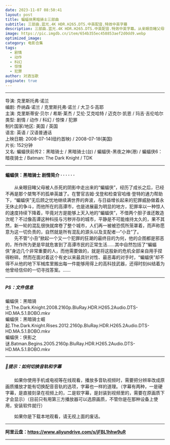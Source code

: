 ```yaml
---
date: 2023-11-07 08:50:41
layout: post
title: 蝙蝠侠黑暗骑士三部曲
subtitle: 三部曲.蓝光.4K HDR.H265.DTS.中英配音.特效中英字幕
description: 三部曲.蓝光.4K HDR.H265.DTS.中英配音.特效中英字幕。从亲眼目睹父母被人杀死的阴影中走出来的“蝙蝠侠”，经历了成长之后，已经不再是那个桀骜不的孤单英雄了。在警官吉姆·戈登和检查官哈维·登特的通力帮助下，“蝙蝠侠”无后顾之忧地继续满世界的奔波......
image: https://pic.imgdb.cn/item/654b355ec458853aef2d0dd9.webp
optimized_image: 
category: 电影合集
tags:
  - 剧情
  - 动作
  - 科幻
  - 惊悚
  - 犯罪
author: 对酒当歌
paginate: true
---
```


---

导演: 克里斯托弗·诺兰  
编剧: 乔纳森·诺兰 / 克里斯托弗·诺兰 / 大卫·S·高耶  
主演: 克里斯蒂安·贝尔 / 希斯·莱杰 / 艾伦·艾克哈特 / 迈克尔·凯恩 / 玛吉·吉伦哈尔  
类型: 剧情 / 动作 / 科幻 / 惊悚 / 犯罪  
制片国家/地区: 美国 / 英国  
语言: 英语 / 汉语普通话  
上映日期: 2008-07-14(纽约首映) / 2008-07-18(美国)  
片长: 152分钟  
又名: 蝙蝠侠前传2：黑暗骑士 / 黑暗骑士(台) / 蝙蝠侠-黑夜之神(港) / 蝙蝠侠6：暗夜骑士 / Batman: The Dark Knight / TDK  

---

#### 蝙蝠侠：黑暗骑士 剧情简介 · · · · · ·

　　从亲眼目睹父母被人杀死的阴影中走出来的“蝙蝠侠”，经历了成长之后，已经不再是那个桀骜不的孤单英雄了。在警官吉姆·戈登和检查官哈维·登特的通力帮助下，“蝙蝠侠”无后顾之忧地继续满世界的奔波，与日益增长起来的犯罪威胁做着永无休止的争斗，而他所在的高谭市，也是进展最为明显的地方，犯罪率以一种惊人的速度持续下降着，毕竟对方是能够上天入地的“蝙蝠侠”，不借两个胆子谁还敢造次呢？不过像高谭这种科技与污秽并存的城市，平静是不可能维持太久的，果不其然，新一轮的混乱很快就席卷了整个城市，人们再一被被恐慌所笼罩着，而声称愿意为这一切负责的，自然就是所有混乱的源头以及支配者--“小丑”了。  
　　先不管“小丑”掀起一个又一个犯罪的狂潮的最终目的为何，他的企图都是邪恶的，所作所为更是早就危害到了高谭市民的正常生活……其中自然包括了“蝙蝠侠”身边几个非常重要的人，而他需要做的，就是将这股新的危机全部亲自用手捏得粉碎。然而在面对着这个有史以来最具针对性、最恶毒的对手时，“蝙蝠侠”却不得不从他的地下军械库里搬出每一件能够用得上的高科技武器，还得时刻纠结着为他曾经信仰的一切寻找答案。......

---

##### PS：文件信息

蝙蝠侠：黑暗骑士.The.Dark.Knight.2008.2160p.BluRay.HDR.H265.2Audio.DTS-HD.MA.5.1.BOBO.mkv  
蝙蝠侠：黑暗骑士崛起.The.Dark.Knight.Rises.2012.2160p.BluRay.HDR.H265.2Audio.DTS-HD.MA.5.1.BOBO.mkv  
蝙蝠侠：侠影之谜.Batman.Begins.2005.2160p.BluRay.HDR.H265.2Audio.DTS-HD.MA.5.1.BOBO.mkv  

---

##### 🔔提示：如何切换音轨和字幕

　　如果你使用手机或电视等在线观看，播放多音轨视频时，需要把分辨率改成原画质播放才能有切换配音音轨的选项，字幕也一样的道理。（字幕有两种，一是硬字幕，是直接刻录在视频上的，二是软字幕，是封装到视频里的，需要在原画质下才会显示）（目前只有用第三方播放器可以选原画质，不管你是在那种设备上使用，安装软件就行）

　　如果你是下载本地观看，请无视上面的废话。

---

**阿里云盘：<https://www.aliyundrive.com/s/jFBL1hhw9uR>**

---
